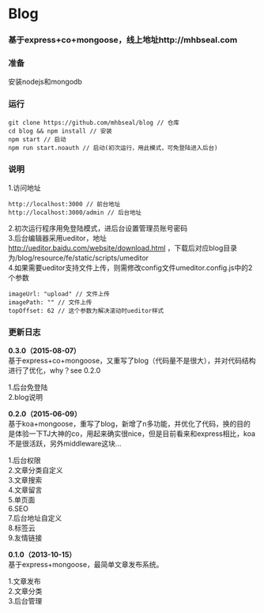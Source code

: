 # Blog
### 基于express+co+mongoose，线上地址http://mhbseal.com

### 准备

安装nodejs和mongodb

### 运行
    
    git clone https://github.com/mhbseal/blog // 仓库
    cd blog && npm install // 安装
    npm start // 启动
    npm run start.noauth // 启动(初次运行，用此模式，可免登陆进入后台)
    
### 说明

1.访问地址

    http://localhost:3000 // 前台地址
    http://localhost:3000/admin // 后台地址
    
2.初次运行程序用免登陆模式，进后台设置管理员账号密码  
3.后台编辑器采用ueditor，地址 http://ueditor.baidu.com/website/download.html ，下载后对应blog目录为/blog/resource/fe/static/scripts/umeditor  
4.如果需要ueditor支持文件上传，则需修改config文件umeditor.config.js中的2个参数

    imageUrl: "upload" // 文件上传
    imagePath: "" // 文件上传
    topOffset: 62 // 这个参数为解决滚动时ueditor样式

### 更新日志

**0.3.0（2015-08-07）**  
基于express+co+mongoose，又重写了blog（代码量不是很大），并对代码结构进行了优化，why？see 0.2.0

1.后台免登陆  
2.blog说明

**0.2.0（2015-06-09）**  
基于koa+mongoose，重写了blog，新增了n多功能，并优化了代码，换的目的是体验一下TJ大神的co，用起来确实很nice，但是目前看来和express相比，koa不是很活跃，另外middleware这块...

1.后台权限  
2.文章分类自定义  
3.文章搜索  
4.文章留言  
5.单页面  
6.SEO  
7.后台地址自定义  
8.标签云  
9.友情链接

**0.1.0（2013-10-15）**  
基于express+mongoose，最简单文章发布系统。

1.文章发布  
2.文章分类  
3.后台管理
